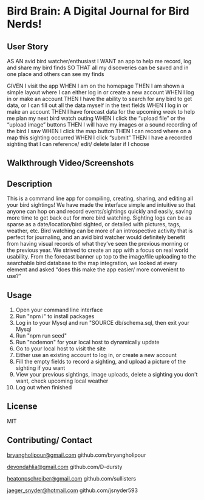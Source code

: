 # Bird Brain: A Digital Journal for Bird Nerds!

## User Story

AS AN avid bird watcher/enthusiast
I WANT an app to help me record, log and share my bird finds
SO THAT all my discoveries can be saved and in one place and others can see my finds

GIVEN I visit the app
WHEN I am on the homepage
THEN I am shown a simple layout where I can either log in or create a new account
WHEN I log in or make an account
THEN I have the ability to search for any bird to get data, or I can fill out all the data myself in the text fields
WHEN I log in or make an account
THEN I have forecast data for the upcoming week to help me plan my next bird watch outing
WHEN I click the “upload file” or the “upload image” buttons
THEN I will have my images or a sound recording of the bird I saw
WHEN I click the map button
THEN I can record where on a map this sighting occurred
WHEN I click “submit”
THEN I have a recorded sighting that I can reference/ edit/ delete later if I choose


## Walkthrough Video/Screenshots

## Description

This is a command line app for compiling, creating, sharing, and editing all your bird sightings! We have made the interface simple and intuitive so that anyone can hop on and record events/sightings quickly and easily, saving more time to get back out for more bird watching. Sighting logs can be as sparse as a date/location/bird sighted, or detailed with pictures, tags, weather, etc. Bird watching can be more of an introspective activity that is perfect for journaling, and an avid bird watcher would definitely benefit from having visual records of what they’ve seen the previous morning or the previous year. We strived to create an app with a focus on real world usability. From the forecast banner up top to the image/file uploading to the searchable bird database to the map integration, we looked at every element and asked “does this make the app easier/ more convenient to use?”


## Usage

1. Open your command line interface
2. Run "npm i" to install packages
3. Log in to your Mysql and run "SOURCE db/schema.sql, then exit your Mysql
4. Run "npm run seed"
5. Run "nodemon" for your local host to dynamically update
6. Go to your local host to visit the site
7. Either use an existing account to log in, or create a new account
8. Fill the empty fields to record a sighting, and upload a picture of the sighting if you want
9. View your previous sightings, image uploads, delete a sighting you don't want, check upcoming local weather
10. Log out when finished

## License

MIT

## Contributing/ Contact

bryangholipour@gmail.com
github.com/bryangholipour

devondahlia@gmail.com
github.com/D-dursty

heatonpschreiber@gmail.com
github.com/sullisters

jaeger_snyder@hotmail.com
github.com/jsnyder593
